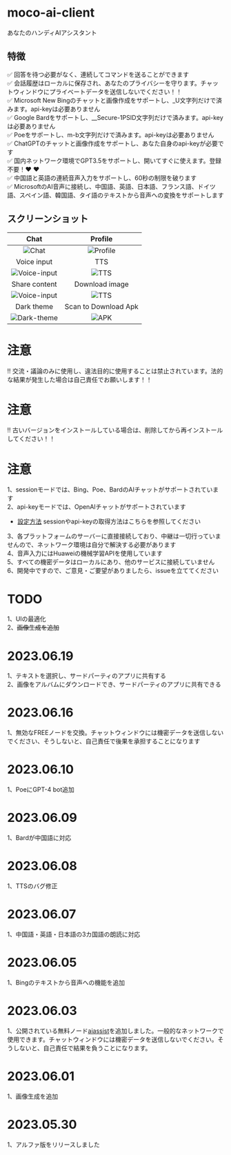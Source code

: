 # moco-ai-client
あなたのハンディAIアシスタント

## 特徴
:white_check_mark: 回答を待つ必要がなく、連続してコマンドを送ることができます <br/>
:white_check_mark: 会話履歴はローカルに保存され、あなたのプライバシーを守ります。チャットウィンドウにプライベートデータを送信しないでください！！ <br/>
:white_check_mark: Microsoft New Bingのチャットと画像作成をサポートし、_U文字列だけで済みます。api-keyは必要ありません <br/>
:white_check_mark: Google Bardをサポートし、__Secure-1PSID文字列だけで済みます。api-keyは必要ありません <br/>
:white_check_mark: Poeをサポートし、m-b文字列だけで済みます。api-keyは必要ありません <br/>
:white_check_mark: ChatGPTのチャットと画像作成をサポートし、あなた自身のapi-keyが必要です <br/>
:white_check_mark: 国内ネットワーク環境でGPT3.5をサポートし、開いてすぐに使えます。登録不要！:heart: :heart: <br/>
:white_check_mark: 中国語と英語の連続音声入力をサポートし、60秒の制限を破ります <br/>
:white_check_mark: MicrosoftのAI音声に接続し、中国語、英語、日本語、フランス語、ドイツ語、スペイン語、韓国語、タイ語のテキストから音声への変換をサポートします <br/>


## スクリーンショット

| Chat     | Profile     | 
| :-------------: | :-------------: | 
| ![Chat](screenshots/chat.jpeg) | ![Profile](screenshots/profile.jpeg) | 
| Voice input     | TTS     | 
| ![Voice-input](screenshots/voice-input.jpeg) | ![TTS](screenshots/tts.jpeg) | 
| Share content     | Download image     | 
| ![Voice-input](screenshots/share-content.jpeg) | ![TTS](screenshots/download-image.jpeg) | 
| Dark theme     | Scan to Download Apk  | 
| ![Dark-theme](screenshots/dark-theme.jpeg) | ![APK](screenshots/moco-ai-apk.png) | 



# 注意
!! 交流・議論のみに使用し、違法目的に使用することは禁止されています。法的な結果が発生した場合は自己責任でお願いします！！

# 注意
!! 古いバージョンをインストールしている場合は、削除してから再インストールしてください！！

# 注意
1、sessionモードでは、Bing、Poe、BardのAIチャットがサポートされています  
2、api-keyモードでは、OpenAIチャットがサポートされています  
- [設定方法](https://github.com/zhayujie/bot-on-anything) sessionやapi-keyの取得方法はこちらを参照してください  

3、各プラットフォームのサーバーに直接接続しており、中継は一切行っていませんので、ネットワーク環境は自分で解決する必要があります  
4、音声入力にはHuaweiの機械学習APIを使用しています  
5、すべての機密データはローカルにあり、他のサービスに接続していません    
6、開発中ですので、ご意見・ご要望がありましたら、issueを立ててください  


# TODO
1、UIの最適化  
2、~~画像生成を追加~~   

# 2023.06.19
1、テキストを選択し、サードパーティのアプリに共有する  
2、画像をアルバムにダウンロードでき、サードパーティのアプリに共有できる

# 2023.06.16
1、無効なFREEノードを交換。チャットウィンドウには機密データを送信しないでください、そうしないと、自己責任で後果を承担することになります

# 2023.06.10
1、PoeにGPT-4 bot追加

# 2023.06.09
1、Bardが中国語に対応

# 2023.06.08
1、TTSのバグ修正

# 2023.06.07
1、中国語・英語・日本語の3カ国語の朗読に対応

# 2023.06.05
1、Bingのテキストから音声への機能を追加

# 2023.06.03
1、公開されている無料ノード[aiassist](https://github.com/xtekky/gpt4free/tree/main/gpt4free/aiassist)を追加しました。一般的なネットワークで使用できます。チャットウィンドウには機密データを送信しないでください。そうしないと、自己責任で結果を負うことになります。

# 2023.06.01
1、画像生成を追加

# 2023.05.30
1、アルファ版をリリースしました